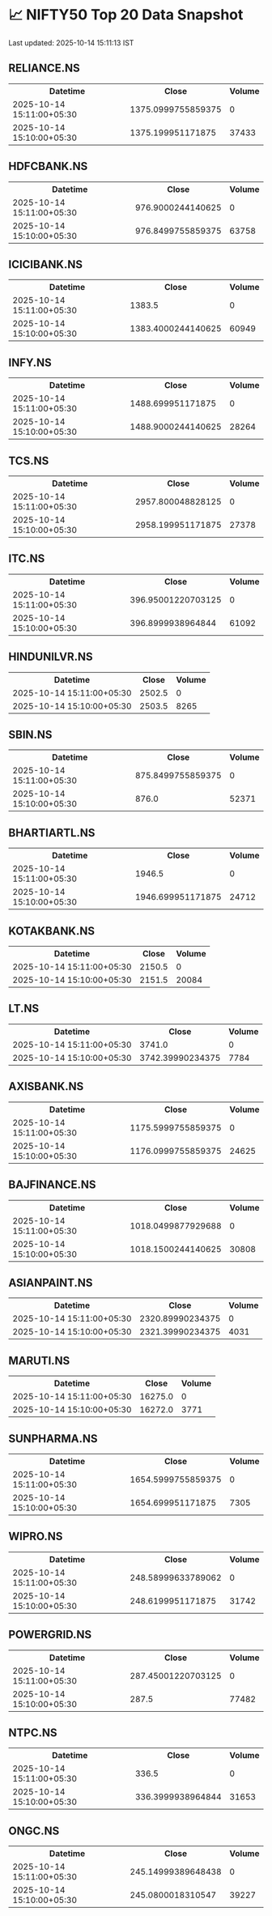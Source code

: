 # 📈 NIFTY50 Top 20 Data Snapshot

Last updated: 2025-10-14 15:11:13 IST

## RELIANCE.NS

<table>
  <tr><th>Datetime</th><th>Close</th><th>Volume</th></tr>
  <tr><td>2025-10-14 15:11:00+05:30</td><td>1375.0999755859375</td><td>0</td></tr>
  <tr><td>2025-10-14 15:10:00+05:30</td><td>1375.199951171875</td><td>37433</td></tr>
</table>

## HDFCBANK.NS

<table>
  <tr><th>Datetime</th><th>Close</th><th>Volume</th></tr>
  <tr><td>2025-10-14 15:11:00+05:30</td><td>976.9000244140625</td><td>0</td></tr>
  <tr><td>2025-10-14 15:10:00+05:30</td><td>976.8499755859375</td><td>63758</td></tr>
</table>

## ICICIBANK.NS

<table>
  <tr><th>Datetime</th><th>Close</th><th>Volume</th></tr>
  <tr><td>2025-10-14 15:11:00+05:30</td><td>1383.5</td><td>0</td></tr>
  <tr><td>2025-10-14 15:10:00+05:30</td><td>1383.4000244140625</td><td>60949</td></tr>
</table>

## INFY.NS

<table>
  <tr><th>Datetime</th><th>Close</th><th>Volume</th></tr>
  <tr><td>2025-10-14 15:11:00+05:30</td><td>1488.699951171875</td><td>0</td></tr>
  <tr><td>2025-10-14 15:10:00+05:30</td><td>1488.9000244140625</td><td>28264</td></tr>
</table>

## TCS.NS

<table>
  <tr><th>Datetime</th><th>Close</th><th>Volume</th></tr>
  <tr><td>2025-10-14 15:11:00+05:30</td><td>2957.800048828125</td><td>0</td></tr>
  <tr><td>2025-10-14 15:10:00+05:30</td><td>2958.199951171875</td><td>27378</td></tr>
</table>

## ITC.NS

<table>
  <tr><th>Datetime</th><th>Close</th><th>Volume</th></tr>
  <tr><td>2025-10-14 15:11:00+05:30</td><td>396.95001220703125</td><td>0</td></tr>
  <tr><td>2025-10-14 15:10:00+05:30</td><td>396.8999938964844</td><td>61092</td></tr>
</table>

## HINDUNILVR.NS

<table>
  <tr><th>Datetime</th><th>Close</th><th>Volume</th></tr>
  <tr><td>2025-10-14 15:11:00+05:30</td><td>2502.5</td><td>0</td></tr>
  <tr><td>2025-10-14 15:10:00+05:30</td><td>2503.5</td><td>8265</td></tr>
</table>

## SBIN.NS

<table>
  <tr><th>Datetime</th><th>Close</th><th>Volume</th></tr>
  <tr><td>2025-10-14 15:11:00+05:30</td><td>875.8499755859375</td><td>0</td></tr>
  <tr><td>2025-10-14 15:10:00+05:30</td><td>876.0</td><td>52371</td></tr>
</table>

## BHARTIARTL.NS

<table>
  <tr><th>Datetime</th><th>Close</th><th>Volume</th></tr>
  <tr><td>2025-10-14 15:11:00+05:30</td><td>1946.5</td><td>0</td></tr>
  <tr><td>2025-10-14 15:10:00+05:30</td><td>1946.699951171875</td><td>24712</td></tr>
</table>

## KOTAKBANK.NS

<table>
  <tr><th>Datetime</th><th>Close</th><th>Volume</th></tr>
  <tr><td>2025-10-14 15:11:00+05:30</td><td>2150.5</td><td>0</td></tr>
  <tr><td>2025-10-14 15:10:00+05:30</td><td>2151.5</td><td>20084</td></tr>
</table>

## LT.NS

<table>
  <tr><th>Datetime</th><th>Close</th><th>Volume</th></tr>
  <tr><td>2025-10-14 15:11:00+05:30</td><td>3741.0</td><td>0</td></tr>
  <tr><td>2025-10-14 15:10:00+05:30</td><td>3742.39990234375</td><td>7784</td></tr>
</table>

## AXISBANK.NS

<table>
  <tr><th>Datetime</th><th>Close</th><th>Volume</th></tr>
  <tr><td>2025-10-14 15:11:00+05:30</td><td>1175.5999755859375</td><td>0</td></tr>
  <tr><td>2025-10-14 15:10:00+05:30</td><td>1176.0999755859375</td><td>24625</td></tr>
</table>

## BAJFINANCE.NS

<table>
  <tr><th>Datetime</th><th>Close</th><th>Volume</th></tr>
  <tr><td>2025-10-14 15:11:00+05:30</td><td>1018.0499877929688</td><td>0</td></tr>
  <tr><td>2025-10-14 15:10:00+05:30</td><td>1018.1500244140625</td><td>30808</td></tr>
</table>

## ASIANPAINT.NS

<table>
  <tr><th>Datetime</th><th>Close</th><th>Volume</th></tr>
  <tr><td>2025-10-14 15:11:00+05:30</td><td>2320.89990234375</td><td>0</td></tr>
  <tr><td>2025-10-14 15:10:00+05:30</td><td>2321.39990234375</td><td>4031</td></tr>
</table>

## MARUTI.NS

<table>
  <tr><th>Datetime</th><th>Close</th><th>Volume</th></tr>
  <tr><td>2025-10-14 15:11:00+05:30</td><td>16275.0</td><td>0</td></tr>
  <tr><td>2025-10-14 15:10:00+05:30</td><td>16272.0</td><td>3771</td></tr>
</table>

## SUNPHARMA.NS

<table>
  <tr><th>Datetime</th><th>Close</th><th>Volume</th></tr>
  <tr><td>2025-10-14 15:11:00+05:30</td><td>1654.5999755859375</td><td>0</td></tr>
  <tr><td>2025-10-14 15:10:00+05:30</td><td>1654.699951171875</td><td>7305</td></tr>
</table>

## WIPRO.NS

<table>
  <tr><th>Datetime</th><th>Close</th><th>Volume</th></tr>
  <tr><td>2025-10-14 15:11:00+05:30</td><td>248.58999633789062</td><td>0</td></tr>
  <tr><td>2025-10-14 15:10:00+05:30</td><td>248.6199951171875</td><td>31742</td></tr>
</table>

## POWERGRID.NS

<table>
  <tr><th>Datetime</th><th>Close</th><th>Volume</th></tr>
  <tr><td>2025-10-14 15:11:00+05:30</td><td>287.45001220703125</td><td>0</td></tr>
  <tr><td>2025-10-14 15:10:00+05:30</td><td>287.5</td><td>77482</td></tr>
</table>

## NTPC.NS

<table>
  <tr><th>Datetime</th><th>Close</th><th>Volume</th></tr>
  <tr><td>2025-10-14 15:11:00+05:30</td><td>336.5</td><td>0</td></tr>
  <tr><td>2025-10-14 15:10:00+05:30</td><td>336.3999938964844</td><td>31653</td></tr>
</table>

## ONGC.NS

<table>
  <tr><th>Datetime</th><th>Close</th><th>Volume</th></tr>
  <tr><td>2025-10-14 15:11:00+05:30</td><td>245.14999389648438</td><td>0</td></tr>
  <tr><td>2025-10-14 15:10:00+05:30</td><td>245.0800018310547</td><td>39227</td></tr>
</table>

